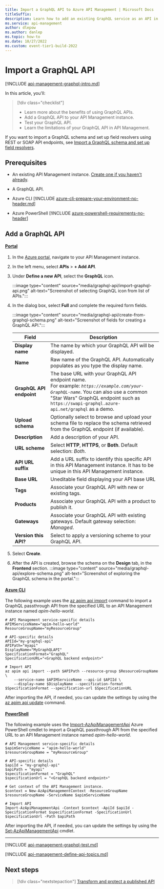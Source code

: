 ```yaml
---
title: Import a GraphQL API to Azure API Management | Microsoft Docs
titleSuffix: 
description: Learn how to add an existing GraphQL service as an API in Azure API Management using the Azure portal, Azure CLI, or Azure PowerShell. Manage the API and enable queries to pass through to the GraphQL endpoint.
ms.service: api-management
author: dlepow
ms.author: danlep
ms.topic: how-to
ms.date: 10/27/2022
ms.custom: event-tier1-build-2022
---
```


# Import a GraphQL API

[!INCLUDE [api-management-graphql-intro.md](../../includes/api-management-graphql-intro.md)]

In this article, you'll:
> [!div class="checklist"]
> * Learn more about the benefits of using GraphQL APIs.
> * Add a GraphQL API to your API Management instance.
> * Test your GraphQL API.
> * Learn the limitations of your GraphQL API in API Management.

If you want to import a GraphQL schema and set up field resolvers using REST or SOAP API endpoints, see [Import a GraphQL schema and set up field resolvers](graphql-schema-resolve-api.md).

## Prerequisites

- An existing API Management instance. [Create one if you haven't already](get-started-create-service-instance.md).
- A GraphQL API. 
- Azure CLI
    [!INCLUDE [azure-cli-prepare-your-environment-no-header.md](../../includes/azure-cli-prepare-your-environment-no-header.md)]


- Azure PowerShell
    [!INCLUDE [azure-powershell-requirements-no-header](../../includes/azure-powershell-requirements-no-header.md)]

## Add a GraphQL API

#### [Portal](#tab/portal)

1. In the [Azure portal](https://portal.azure.com), navigate to your API Management instance.
1. In the left menu, select **APIs** > **+ Add API**.
1. Under **Define a new API**, select the **GraphQL** icon.

    :::image type="content" source="media/graphql-api/import-graphql-api.png" alt-text="Screenshot of selecting GraphQL icon from list of APIs.":::

1. In the dialog box, select **Full** and complete the required form fields.

    :::image type="content" source="media/graphql-api/create-from-graphql-schema.png" alt-text="Screenshot of fields for creating a GraphQL API.":::

    | Field | Description |
    |----------------|-------|
    | **Display name** | The name by which your GraphQL API will be displayed. |
    | **Name** | Raw name of the GraphQL API. Automatically populates as you type the display name. |
    | **GraphQL API endpoint** | The base URL with your GraphQL API endpoint name. <br /> For example: *`https://example.com/your-GraphQL-name`*. You can also use a common "Star Wars" GraphQL endpoint such as `https://swapi-graphql.azure-api.net/graphql` as a demo. |
    | **Upload schema** | Optionally select to browse and upload your schema file to replace the schema retrieved from the GraphQL endpoint (if available).  |
    | **Description** | Add a description of your API. |
    | **URL scheme** | Select **HTTP**, **HTTPS**, or **Both**. Default selection: *Both*. |
    | **API URL suffix**| Add a URL suffix to identify this specific API in this API Management instance. It has to be unique in this API Management instance. |
    | **Base URL** | Uneditable field displaying your API base URL |
    | **Tags** | Associate your GraphQL API with new or existing tags. |
    | **Products** | Associate your GraphQL API with a product to publish it. |
    | **Gateways** | Associate your GraphQL API with existing gateways. Default gateway selection: *Managed*. |
    | **Version this API?** | Select to apply a versioning scheme to your GraphQL API. |

1. Select **Create**.
1. After the API is created, browse the schema on the **Design** tab, in the **Frontend** section.
       :::image type="content" source="media/graphql-api/explore-schema.png" alt-text="Screenshot of exploring the GraphQL schema in the portal.":::

#### [Azure CLI](#tab/cli)

The following example uses the [az apim api import](/cli/azure/apim/api#az-apim-api-import) command to import a GraphQL passthrough API from the specified URL to an API Management instance named *apim-hello-world*. 

```azurecli-interactive
# API Management service-specific details
APIMServiceName="apim-hello-world"
ResourceGroupName="myResourceGroup"

# API-specific details
APIId="my-graphql-api"
APIPath="myapi"
DisplayName="MyGraphQLAPI"
SpecificationFormat="GraphQL"
SpecificationURL="<GraphQL backend endpoint>"

# Import API
az apim api import --path $APIPath --resource-group $ResourceGroupName \
    --service-name $APIMServiceName --api-id $APIId \
    --display-name $DisplayName --specification-format $SpecificationFormat --specification-url $SpecificationURL
```

After importing the API, if needed, you can update the settings by using the [az apim api update](/cli/azure/apim/api#az-apim-api-update) command.


#### [PowerShell](#tab/powershell)

The following example uses the [Import-AzApiManagementApi](/powershell/module/az.apimanagement/import-azapimanagementapi?) Azure PowerShell cmdlet to import a GraphQL passthrough API from the specified URL to an API Management instance named *apim-hello-world*. 

```powershell-interactive
# API Management service-specific details
$apimServiceName = "apim-hello-world"
$resourceGroupName = "myResourceGroup"

# API-specific details
$apiId = "my-graphql-api"
$apiPath = "myapi"
$specificationFormat = "GraphQL"
$specificationUrl = "<GraphQL backend endpoint>"

# Get context of the API Management instance. 
$context = New-AzApiManagementContext -ResourceGroupName $resourceGroupName -ServiceName $apimServiceName

# Import API
Import-AzApiManagementApi -Context $context -ApiId $apiId -SpecificationFormat $specificationFormat -SpecificationUrl $specificationUrl -Path $apiPath
```

After importing the API, if needed, you can update the settings by using the [Set-AzApiManagementApi](/powershell/module/az.apimanagement/set-azapimanagementapi) cmdlet.

---

[!INCLUDE [api-management-graphql-test.md](../../includes/api-management-graphql-test.md)]

[!INCLUDE [api-management-define-api-topics.md](../../includes/api-management-define-api-topics.md)]

## Next steps
> [!div class="nextstepaction"]
> [Transform and protect a published API](transform-api.md)
